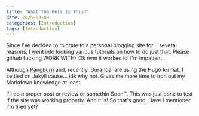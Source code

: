 ```yaml
---
title: "What The Hell Is This?"
date: 2025-03-09
categories: [Introduction]
tags: [Introduction]
---
```


Since I've decided to migrate to a personal blogging site for... several reasons, I went into looking various tutorials on how to do just that. Please github fucking WORK WITH- Ok nvm it worked lol I'm impatient.

Although <a href="https://birthbydrip.neocities.org/">Pangburn</a> and, recently, <a href="https://testamentenjoyment.net/">Durandal</a> are using the Hugo format, I settled on Jekyll cause... idk why not. Gives me more time to iron out my Markdown knowledge at least.

I'll do a proper post or review or somethin Soon™. This was just done to test if the site was working properly. And it is! So that's good. Have I mentioned I'm tired yet?
